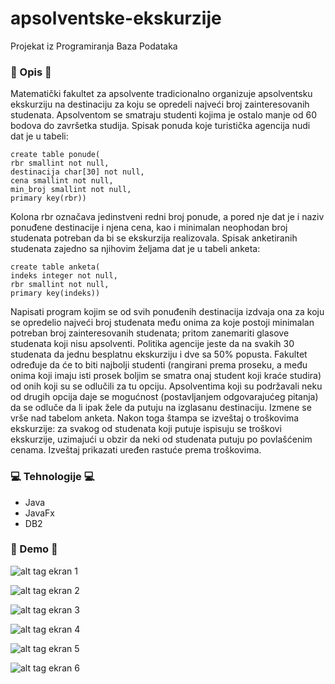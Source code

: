 # apsolventske-ekskurzije
Projekat iz Programiranja Baza Podataka


### 📕 Opis 📕
Matematički fakultet za apsolvente tradicionalno organizuje apsolventsku ekskurziju na destinaciju za koju se opredeli najveći broj zainteresovanih studenata. Apsolventom se smatraju studenti kojima je ostalo manje od 60 bodova do završetka studija. Spisak ponuda koje turistička agencija nudi dat je u tabeli: 
```
create table ponude( 
rbr smallint not null, 
destinacija char[30] not null, 
cena smallint not null, 
min_broj smallint not null, 
primary key(rbr)) 
```
Kolona rbr označava jedinstveni redni broj ponude, a pored nje dat je i naziv ponuđene destinacije i njena cena, kao i minimalan neophodan broj studenata potreban da bi se ekskurzija realizovala. Spisak anketiranih studenata zajedno sa njihovim željama dat je u tabeli anketa: 
```
create table anketa( 
indeks integer not null, 
rbr smallint not null, 
primary key(indeks)) 
```
Napisati program kojim se od svih ponuđenih destinacija izdvaja ona za koju se opredelio najveći broj studenata među onima za koje postoji minimalan potreban broj zainteresovanih studenata; pritom zanemariti glasove studenata koji nisu apsolventi. Politika agencije jeste da na svakih 30 studenata da jednu besplatnu ekskurziju i dve sa 50% popusta. Fakultet određuje da će to biti najbolji studenti (rangirani prema proseku, a među onima koji imaju isti prosek boljim se smatra onaj student koji kraće studira) od onih koji su se odlučili za tu opciju. Apsolventima koji su podržavali neku od drugih opcija daje se mogućnost (postavljanjem odgovarajućeg pitanja) da se odluče da li ipak žele da putuju na izglasanu destinaciju. Izmene se vrše nad tabelom anketa. Nakon toga štampa se izveštaj o troškovima ekskurzije: za svakog od studenata koji putuje ispisuju se troškovi ekskurzije, uzimajući u obzir da neki od studenata putuju po povlašćenim cenama. Izveštaj prikazati uređen rastuće prema troškovima.

### 💻 Tehnologije 💻
* Java
* JavaFx
* DB2

### 🌈 Demo 🌈
![alt tag](https://raw.githubusercontent.com/fr1sk/apsolventske-ekskurzije/screenshoots/1.png)
ekran 1

![alt tag](https://raw.githubusercontent.com/fr1sk/apsolventske-ekskurzije/screenshoots/2.png)
ekran 2

![alt tag](https://raw.githubusercontent.com/fr1sk/apsolventske-ekskurzije/screenshoots/3.png)
ekran 3

![alt tag](https://raw.githubusercontent.com/fr1sk/apsolventske-ekskurzije/screenshoots/4.png)
ekran 4

![alt tag](https://raw.githubusercontent.com/fr1sk/apsolventske-ekskurzije/screenshoots/5.png)
ekran 5

![alt tag](https://raw.githubusercontent.com/fr1sk/apsolventske-ekskurzije/screenshoots/6.png)
ekran 6

